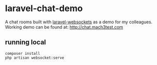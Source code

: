 # laravel-chat-demo
A chat rooms built with [laravel-websockets](https://docs.beyondco.de/laravel-websockets/) as a demo for my colleagues.
Working demo can be found at: http://chat.mach3test.com

## running local

```
composer install
php artisan websocket:serve
```
